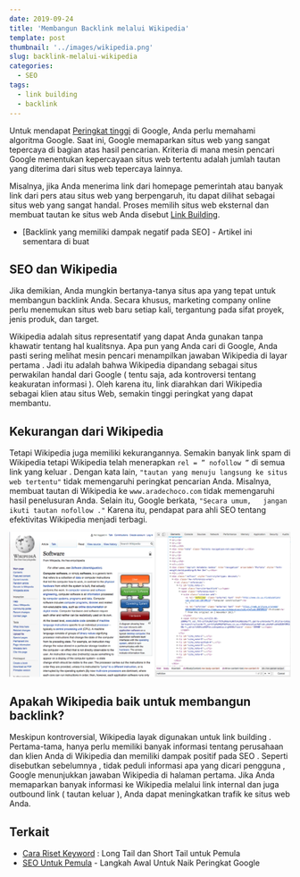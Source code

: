 ```yaml
---
date: 2019-09-24
title: 'Membangun Backlink melalui Wikipedia'
template: post
thumbnail: '../images/wikipedia.png'
slug: backlink-melalui-wikipedia
categories:
  - SEO
tags:
  - link building
  - backlink
---
```


Untuk mendapat [Peringkat tinggi](https://www.aradechoco.com/cara-mengetahui-peringkat-situs-web/) di Google, Anda perlu memahami algoritma Google. Saat ini, Google memaparkan situs web yang sangat tepercaya di bagian atas hasil pencarian. Kriteria di mana mesin pencari Google menentukan kepercayaan situs web tertentu adalah jumlah tautan yang diterima dari situs web tepercaya lainnya.

Misalnya, jika Anda menerima link dari homepage pemerintah atau banyak link dari pers atau situs web yang berpengaruh, itu dapat dilihat sebagai situs web yang sangat handal. Proses memilih situs web eksternal dan membuat tautan ke situs web Anda disebut [Link Building](https://www.aradechoco.com/seo-link-building/).

- [Backlink yang memiliki dampak negatif pada SEO] - Artikel ini sementara di buat 

## SEO dan Wikipedia

Jika demikian, Anda mungkin bertanya-tanya situs apa yang tepat untuk membangun backlink Anda. Secara khusus, marketing company online perlu menemukan situs web baru setiap kali, tergantung pada sifat proyek, jenis produk, dan target.

Wikipedia adalah situs representatif yang dapat Anda gunakan tanpa khawatir tentang hal kualitsnya. Apa pun yang Anda cari di Google,  Anda pasti sering melihat mesin pencari menampilkan jawaban Wikipedia di  layar pertama . Jadi itu adalah bahwa Wikipedia dipandang sebagai situs perwakilan handal dari Google ( tentu saja, ada kontroversi tentang keakuratan informasi ). Oleh karena itu, link diarahkan dari Wikipedia sebagai klien atau situs Web,  semakin  tinggi  peringkat yang dapat membantu.

## Kekurangan dari Wikipedia

Tetapi Wikipedia juga memiliki kekurangannya. Semakin banyak link spam di Wikipedia tetapi Wikipedia telah menerapkan `rel = ” nofollow ”` di semua link yang keluar . Dengan kata lain, `"tautan yang menuju langsung ke situs web tertentu"`  tidak memengaruhi peringkat pencarian Anda. Misalnya, membuat tautan di Wikipedia ke `www.aradechoco.com` tidak memengaruhi hasil penelusuran Anda. Selain itu, Google berkata, `"Secara umum,   jangan ikuti tautan nofollow ."` Karena itu,  pendapat para ahli SEO tentang efektivitas Wikipedia menjadi terbagi.

![](../images/ss-wikipedia.png)

## Apakah Wikipedia baik untuk membangun backlink?

Meskipun kontroversial, Wikipedia layak digunakan untuk link building . Pertama-tama, hanya perlu memiliki banyak informasi tentang perusahaan dan klien Anda di Wikipedia dan memiliki dampak positif pada SEO . Seperti disebutkan sebelumnya  ,  tidak peduli informasi apa yang dicari pengguna , Google menunjukkan jawaban Wikipedia di halaman pertama. Jika Anda memaparkan banyak informasi ke Wikipedia melalui link internal dan juga outbound link ( tautan keluar ),  Anda dapat meningkatkan trafik ke situs web Anda.


## Terkait 

- [Cara Riset Keyword](https://www.aradechoco.com/cara-riset-keyword-untuk-pemula/) : Long Tail dan Short Tail untuk Pemula
- [SEO Untuk Pemula](https://www.aradechoco.com/SEO-untuk-pemula/) - Langkah Awal Untuk Naik Peringkat Google 








